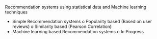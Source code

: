 Recommendation systems using statistical data and Machine learning techniques

* Simple Recommendation systems
o Popularity based (Based on user reviews)
o Similarity based (Pearson Correlation)
* Machine learning based Recommendation systems
o In Progress
